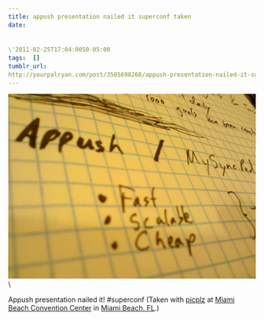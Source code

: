 ```yaml
---
title: appush presentation nailed it superconf taken
date:


\'2011-02-25T17:04:0050-05:00 
tags:  [] 
tumblr_url:
http://yourpalryan.com/post/3505698268/appush-presentation-nailed-it-superconf-taken
---
```

![](/assets/images/tumblr/tumblr_lh6q80QAEw1qz77obo1_1280.jpg)\

Appush presentation nailed it! \#superconf (Taken with
[picplz](http://picplz.com) at [Miami Beach Convention
Center](http://picplz.com/pics/miami-beach-convention-center-miami-beach-fl/)
in [Miami Beach, FL](http://picplz.com/city/miami-beach-fl/).)
